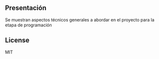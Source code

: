 ## Presentación
Se muestran aspectos técnicos generales a abordar en el proyecto para la etapa de programación

## License
 MIT

